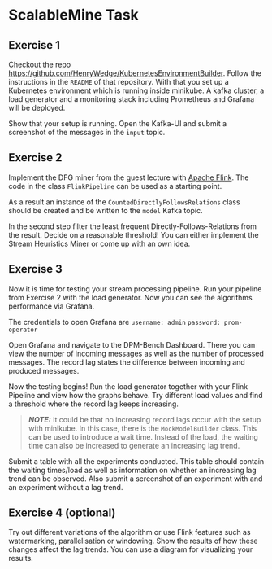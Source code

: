 # ScalableMine Task

## Exercise 1
Checkout the repo <https://github.com/HenryWedge/KubernetesEnvironmentBuilder>.
Follow the instructions in the `README` of that repository. With that you set up a Kubernetes
environment which is running inside minikube. A kafka cluster, a load generator and a monitoring 
stack including Prometheus and Grafana will be deployed. 

Show that your setup is running. Open the Kafka-UI and submit a screenshot of the messages in the 
`input` topic.

## Exercise 2
Implement the DFG miner from the guest lecture with [Apache Flink](https://nightlies.apache.org/flink/flink-docs-master/docs/dev/datastream/overview/). 
The code in the class `FlinkPipeline` can be used as a starting point.

As a result an instance of the `CountedDirectlyFollowsRelations` class should be created and be written to the 
`model` Kafka topic.

In the second step filter the least frequent Directly-Follows-Relations from the result. Decide on a reasonable threshold!
You can either implement the Stream Heuristics Miner or come up with an own idea.

## Exercise 3
Now it is time for testing your stream processing pipeline. 
Run your pipeline from Exercise 2 with the load generator.
Now you can see the algorithms performance via Grafana.

The credentials to open Grafana are
`username: admin`
`password: prom-operator`

Open Grafana and navigate to the DPM-Bench Dashboard. There you can view the number of incoming messages as well 
as the number of processed messages. The record lag states the difference between incoming and produced messages. 

Now the testing begins! Run the load generator together with your Flink Pipeline and view how the graphs behave. 
Try different load values and find a threshold where the record lag keeps increasing.

> **_NOTE:_** It could be that no increasing record lags occur with the setup with minikube. 
In this case, there is the `MockModelBuilder` class. This can be used to introduce a wait time. 
Instead of the load, the waiting time can also be increased to generate an increasing lag trend.

Submit a table with all the experiments conducted. This table should contain the waiting times/load as well
as information on whether an increasing lag trend can be observed. Also submit a screenshot of an experiment
with and an experiment without a lag trend.

## Exercise 4 (optional)

Try out different variations of the algorithm or use Flink features such as watermarking, parallelisation or windowing. 
Show the results of how these changes affect the lag trends. You can use a diagram for visualizing your results. 